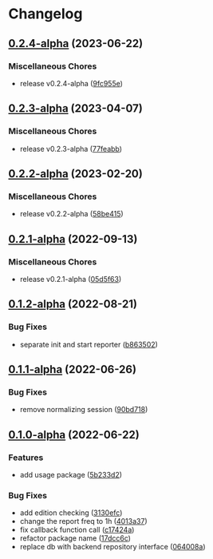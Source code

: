 # Changelog

## [0.2.4-alpha](https://github.com/instill-ai/usage-client/compare/v0.2.3-alpha...v0.2.4-alpha) (2023-06-22)


### Miscellaneous Chores

* release v0.2.4-alpha ([9fc955e](https://github.com/instill-ai/usage-client/commit/9fc955e1cd4dabcc4f2e3af40572d8c6fd7dd4f4))

## [0.2.3-alpha](https://github.com/instill-ai/usage-client/compare/v0.2.2-alpha...v0.2.3-alpha) (2023-04-07)


### Miscellaneous Chores

* release v0.2.3-alpha ([77feabb](https://github.com/instill-ai/usage-client/commit/77feabbb897a22de3030adc2b1d347ad0bc17b06))

## [0.2.2-alpha](https://github.com/instill-ai/usage-client/compare/v0.2.1-alpha...v0.2.2-alpha) (2023-02-20)


### Miscellaneous Chores

* release v0.2.2-alpha ([58be415](https://github.com/instill-ai/usage-client/commit/58be415ba729573e875764b298e81d5ffbd48a80))

## [0.2.1-alpha](https://github.com/instill-ai/usage-client/compare/v0.1.2-alpha...v0.2.1-alpha) (2022-09-13)


### Miscellaneous Chores

* release v0.2.1-alpha ([05d5f63](https://github.com/instill-ai/usage-client/commit/05d5f638f2eb632e18435260bc40ca16cc4e5ace))

## [0.1.2-alpha](https://github.com/instill-ai/usage-client/compare/v0.1.1-alpha...v0.1.2-alpha) (2022-08-21)


### Bug Fixes

* separate init and start reporter ([b863502](https://github.com/instill-ai/usage-client/commit/b8635029d06ce812feaf3e32c2dc3439b4d59540))

## [0.1.1-alpha](https://github.com/instill-ai/usage-client/compare/v0.1.0-alpha...v0.1.1-alpha) (2022-06-26)


### Bug Fixes

* remove normalizing session ([90bd718](https://github.com/instill-ai/usage-client/commit/90bd71834fddb9ad4f3b122da5b12b4f69db8382))

## [0.1.0-alpha](https://github.com/instill-ai/usage-client/compare/v0.0.0-alpha...v0.1.0-alpha) (2022-06-22)


### Features

* add usage package ([5b233d2](https://github.com/instill-ai/usage-client/commit/5b233d2747eb7981167e7f18728052f01eae4055))


### Bug Fixes

* add edition checking ([3130efc](https://github.com/instill-ai/usage-client/commit/3130efc502aba0167eee59b9b27fd2c2c649429b))
* change the report freq to 1h ([4013a37](https://github.com/instill-ai/usage-client/commit/4013a3777d9f3d0e8db1929addde907c90adefb8))
* fix callback function call ([c17424a](https://github.com/instill-ai/usage-client/commit/c17424a565e463c882c4a64a390564840bd863ca))
* refactor package name ([17dcc6c](https://github.com/instill-ai/usage-client/commit/17dcc6ca283e27904f70c6fd7230551c6eb0bdde))
* replace db with backend repository interface ([064008a](https://github.com/instill-ai/usage-client/commit/064008af9dc5c1bbda3df5b0c37efad8f192fd60))
